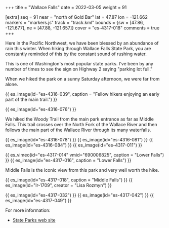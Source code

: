 +++
title = "Wallace Falls"
date = 2022-03-05
weight = 91

[extra]
seq = 91
near = "north of Gold Bar"
lat = 47.87
lon = -121.662
markers = "markers.js"
track = "track.kml"
bounds = {sw = [47.86, -121.677], ne = [47.88, -121.657]}
cover = "es-4317-018"
comments = true
+++

Here in the Pacific Northwest, we have been blessed by an abundance of rain this winter. When hiking through Wallace Falls State Park, you are constantly reminded of this by the constant sound of rushing water.

<!-- more -->

This is one of Washington's most popular state parks. I've been by any number of times to see the sign on Highway 2 saying "parking lot full."

When we hiked the park on a sunny Saturday afternoon, we were far from alone.

{{ es_image(id="es-4316-039", caption = "Fellow hikers enjoying an early part of the main trail.") }}

{{ es_image(id="es-4316-076") }}

We hiked the Woody Trail from the main park entrance as far as Middle Falls. This trail crosses over the North Fork of the Wallace River and then follows the main part of the Wallace River through its many waterfalls.

{{ es_image(id="es-4316-078") }}
{{ es_image(id="es-4316-081") }}
{{ es_image(id="es-4316-084") }}
{{ es_image(id="es-4317-011") }}

{{ es_vimeo(id="es-4317-014" vmid="690006825", caption = "Lower Falls") }}
{{ es_image(id="es-4317-016", caption = "Lower Falls") }}

Middle Falls is the iconic view from this park and very well worth the hike.

{{ es_image(id="es-4317-018", caption = "Middle Falls") }}
{{ es_image(id="lr-1709", creator = "Lisa Rozmyn") }}

{{ es_image(id="es-4317-032") }}
{{ es_image(id="es-4317-042") }}
{{ es_image(id="es-4317-049") }}

For more information:

* [State Parks web site](https://www.parks.wa.gov/289/Wallace-Falls)
